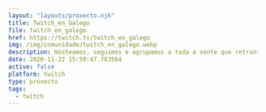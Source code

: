 ```yaml
---
layout: "layouts/proxecto.njk"
title: Twitch_en_Galego
file: twitch_en_galego
href: https://twitch.tv/twitch_en_galego
img: /img/comunidade/twitch_en_galego.webp
description: Hosteamos, seguimos e agrupamos a toda a xente que retransmite en Galego en Twitch.
date: 2020-11-22 15:59:47.783564
active: false
platform: twitch
type: proxecto
tags:
  - twitch
---
```

